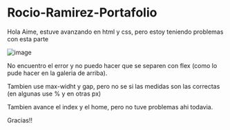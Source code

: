 # Rocio-Ramirez-Portafolio
Hola Aime, estuve avanzando en html y css,  pero estoy teniendo problemas con esta parte

![image](https://github.com/RocioRamiirez/Rocio-Ramirez-Portafolio/assets/164931960/01a90f5f-1d77-44f7-a753-77d3e269f428)

No encuentro el error y no puedo hacer que se separen con flex (como lo pude hacer en la galeria de arriba).

Tambien use max-widht y gap, pero no se si las medidas son las correctas (en algunas use % y en otras px)

Tambien avance el index y el home, pero no tuve problemas ahi todavia.

Gracias!!
